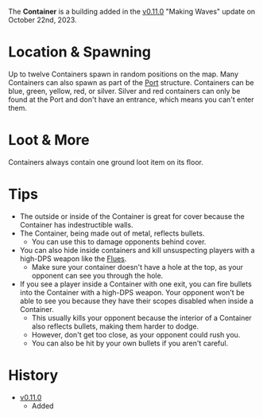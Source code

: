 The **Container** is a building added in the [v0.11.0](https://github.com/HasangerGames/suroi/releases/tag/v0.11.0) "Making Waves" update on October 22nd, 2023. 

# Location & Spawning

Up to twelve Containers spawn in random positions on the map. Many Containers can also spawn as part of the [Port](/buildings/port) structure. Containers can be blue, green, yellow, red, or silver. Silver and red containers can only be found at the Port and don't have an entrance, which means you can't enter them.

# Loot & More

Containers always contain one ground loot item on its floor.

# Tips
- The outside or inside of the Container is great for cover because the Container has indestructible walls.
- The Container, being made out of metal, reflects bullets.
  - You can use this to damage opponents behind cover.
- You can also hide inside containers and kill unsuspecting players with a high-DPS weapon like the [Flues](/weapons/guns/flues).
  - Make sure your container doesn't have a hole at the top, as your opponent can see you through the hole.
- If you see a player inside a Container with one exit, you can fire bullets into the Container with a high-DPS weapon. Your opponent won't be able to see you because they have their scopes disabled when inside a Container.
  - This usually kills your opponent because the interior of a Container also reflects bullets, making them harder to dodge.
  - However, don't get too close, as your opponent could rush you.
  - You can also be hit by your own bullets if you aren't careful.

# History

- [v0.11.0](https://github.com/HasangerGames/suroi/releases/tag/v0.11.0)
  - Added
